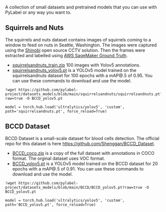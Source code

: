 A collection of small datasets and pretrained models that you can use with PyLabel or any way you want to.

## Squirrels and Nuts
The squirrels and nuts dataset contains images of squirrels coming to a window to feed on nuts in Seattle, Washington.  The images were captured using the [Shinobi](https://shinobi.video/) open source CCTV solution. Then the frames were extracted and labelled using [AWS SageMaker Ground Truth](https://aws.amazon.com/sagemaker/data-labeling/). 
- [squirrelsandnuts_train.zip](squirrelsandnuts/squirrelsandnuts_train.zip) 100 images with Yolov5 annotations.
- [squirrelsandnuts_yolov5.pt](squirrelsandnuts/squirrelsandnuts_yolov5.pt) is a YOLOv5 model trained on the squirrelsandnuts dataset for 100 epochs with a mAP@.5 of 0.95.  You can use these commands to download and use the model. 
```
!wget https://github.com/pylabel-project/datasets_models/blob/main/squirrelsandnuts/squirrelsandnuts.pt?raw=true -O BCCD_yolov5.pt

model = torch.hub.load('ultralytics/yolov5', 'custom', path='squirrelsandnuts.pt', force_reload=True) 
```

## BCCD Dataset
BCCD Dataset is a small-scale dataset for blood cells detection. The official repo for this dataset is here https://github.com/Shenggan/BCCD_Dataset.
-  [BCCD_coco.zip](BCCD/BCCD_coco.zip) is a copy of the full dataset with annotations in COCO format. The orginal dataset uses VOC format.
- [BCCD_yolov5.pt](BCCD/BCCD_yolov5.pt) is a YOLOv5 model trained on the BCCD dataset for 20 epochs with a mAP@.5 of 0.91.  You can use these commands to download and use the model. 

```
!wget https://github.com/pylabel-project/datasets_models/blob/main/BCCD/BCCD_yolov5.pt?raw=true -O BCCD_yolov5.pt

model = torch.hub.load('ultralytics/yolov5', 'custom', path='BCCD_yolov5.pt', force_reload=True) 
```


